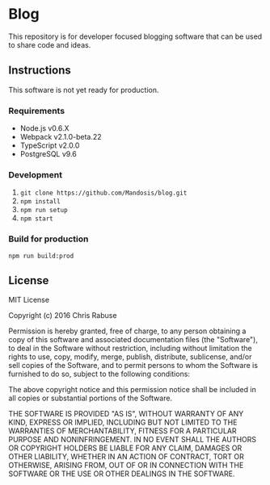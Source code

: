 # Blog

This repository is for developer focused blogging software that can be used to share code and ideas.


## Instructions
This software is not yet ready for production.

### Requirements

- Node.js v0.6.X
- Webpack v2.1.0-beta.22
- TypeScript v2.0.0
- PostgreSQL v9.6

### Development

1. `git clone https://github.com/Mandosis/blog.git`
2. `npm install`
3. `npm run setup`
4. `npm start`

### Build for production

`npm run build:prod`

## License

MIT License

Copyright (c) 2016 Chris Rabuse

Permission is hereby granted, free of charge, to any person obtaining a copy
of this software and associated documentation files (the "Software"), to deal
in the Software without restriction, including without limitation the rights
to use, copy, modify, merge, publish, distribute, sublicense, and/or sell
copies of the Software, and to permit persons to whom the Software is
furnished to do so, subject to the following conditions:

The above copyright notice and this permission notice shall be included in all
copies or substantial portions of the Software.

THE SOFTWARE IS PROVIDED "AS IS", WITHOUT WARRANTY OF ANY KIND, EXPRESS OR
IMPLIED, INCLUDING BUT NOT LIMITED TO THE WARRANTIES OF MERCHANTABILITY,
FITNESS FOR A PARTICULAR PURPOSE AND NONINFRINGEMENT. IN NO EVENT SHALL THE
AUTHORS OR COPYRIGHT HOLDERS BE LIABLE FOR ANY CLAIM, DAMAGES OR OTHER
LIABILITY, WHETHER IN AN ACTION OF CONTRACT, TORT OR OTHERWISE, ARISING FROM,
OUT OF OR IN CONNECTION WITH THE SOFTWARE OR THE USE OR OTHER DEALINGS IN THE
SOFTWARE.
